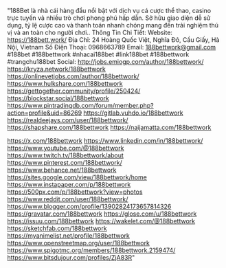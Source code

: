"188Bet là nhà cái hàng đầu nổi bật với dịch vụ cá cược thể thao, casino trực tuyến và nhiều trò chơi phong phú hấp dẫn. Sở hữu giao diện dễ sử dụng, tỷ lệ cược cao và thanh toán nhanh chóng mang đến trải nghiệm thú vị và an toàn cho người chơi..
Thông Tin Chi Tiết:
Website: https://188bett.work/
Địa Chỉ: 24 Hoàng Quốc Việt, Nghĩa Đô, Cầu Giấy, Hà Nội, Vietnam
Số Điện Thoại: 0968663789
Email: 188bettwork@gmail.com
#188bet #188bettwork #nhacai188bet #link188bet #188bettwork #trangchu188bet
Social:
http://jobs.emiogp.com/author/188bettwork/
https://kryza.network/188bettwork
https://onlinevetjobs.com/author/188bettwork/
https://www.hulkshare.com/188bettwork
https://gettogether.community/profile/250424/
https://blockstar.social/188bettwork
https://www.pintradingdb.com/forum/member.php?action=profile&uid=86269
https://gitlab.vuhdo.io/188bettwork
https://realdeejays.com/user/188bettwork/
https://shapshare.com/188bettwork
https://naijamatta.com/188bettwork

https://x.com/188bettwork
https://www.linkedin.com/in/188bettwork/
https://www.youtube.com/@188bettwork
https://www.twitch.tv/188bettwork/about
https://www.pinterest.com/188bettwork/
https://www.behance.net/188bettwork
https://sites.google.com/view/188bettwork/home
https://www.instapaper.com/p/188bettwork
https://500px.com/p/188bettwork?view=photos
https://www.reddit.com/user/188bettwork/
https://www.blogger.com/profile/13902824173657814326
https://gravatar.com/188bettwork
https://glose.com/u/188bettwork
https://issuu.com/188bettwork
https://wakelet.com/@188bettwork
https://sketchfab.com/188bettwork
https://myanimelist.net/profile/188bettwork
https://www.openstreetmap.org/user/188bettwork
https://www.spigotmc.org/members/188bettwork.2159474/
https://www.bitsdujour.com/profiles/ZjA83R"